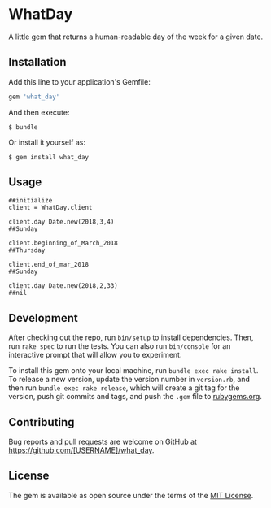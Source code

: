 # WhatDay
A little gem that returns a human-readable day of the week for a given date.
## Installation

Add this line to your application's Gemfile:

```ruby
gem 'what_day'
```

And then execute:

    $ bundle

Or install it yourself as:

    $ gem install what_day

## Usage

```
##initialize
client = WhatDay.client

client.day Date.new(2018,3,4)
##Sunday

client.beginning_of_March_2018
##Thursday

client.end_of_mar_2018
##Sunday

client.day Date.new(2018,2,33)
##nil

```

## Development

After checking out the repo, run `bin/setup` to install dependencies. Then, run `rake spec` to run the tests. You can also run `bin/console` for an interactive prompt that will allow you to experiment.

To install this gem onto your local machine, run `bundle exec rake install`. To release a new version, update the version number in `version.rb`, and then run `bundle exec rake release`, which will create a git tag for the version, push git commits and tags, and push the `.gem` file to [rubygems.org](https://rubygems.org).

## Contributing

Bug reports and pull requests are welcome on GitHub at https://github.com/[USERNAME]/what_day.


## License

The gem is available as open source under the terms of the [MIT License](http://opensource.org/licenses/MIT).

